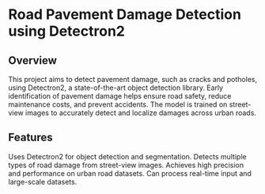 # Road Pavement Damage Detection using Detectron2

## Overview
This project aims to detect pavement damage, such as cracks and potholes, using Detectron2, a state-of-the-art object detection library. Early identification of pavement damage helps ensure road safety, reduce maintenance costs, and prevent accidents. The model is trained on street-view images to accurately detect and localize damages across urban roads.

## Features
Uses Detectron2 for object detection and segmentation.
Detects multiple types of road damage from street-view images.
Achieves high precision and performance on urban road datasets.
Can process real-time input and large-scale datasets.
